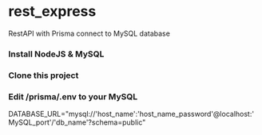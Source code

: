 # rest_express
 RestAPI with Prisma connect to MySQL database

### Install NodeJS & MySQL

### Clone this project

### Edit /prisma/.env to your MySQL

DATABASE_URL="mysql://'host_name':'host_name_password'@localhost:'MySQL_port'/'db_name'?schema=public"